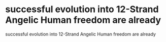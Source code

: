 # successful evolution into 12-Strand Angelic Human freedom are already

successful evolution into 12-Strand Angelic Human freedom are already